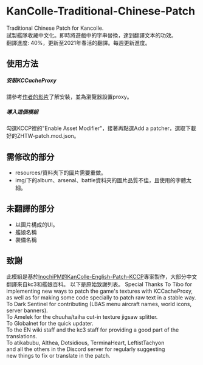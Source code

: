 # KanColle-Traditional-Chinese-Patch
Traditional Chinese Patch for Kancolle.\
試製艦隊收藏中文化。即時將遊戲中的字串替換，達到翻譯文本的功效。\
翻譯進度: 40%，更新至2021年春活的翻譯。每週更新進度。

## 使用方法
##### 安裝KCCacheProxy
請參考[作者的影片](https://www.youtube.com/watch?v=Dog1zKAAWeI)了解安裝，並為瀏覽器設置proxy。

##### 導入這個模組
勾選KCCP裡的"Enable Asset Modifier"，接著再點選Add a patcher，選取下載好的ZHTW-patch.mod.json。

## 需修改的部分
- resources/資料夾下的圖片需要重做。
- img/下的album、arsenal、battle資料夾的圖片品質不佳，且使用的字體太細。

## 未翻譯的部分
- 以圖片構成的UI。
- 艦娘名稱
- 裝備名稱

## 致謝
此模組是基於[InochiPM的KanColle-English-Patch-KCCP](https://github.com/InochiPM/KanColle-English-Patch-KCCP)專案製作，大部分中文翻譯來自kc3和艦娘百科。
以下是原始致謝列表。
Special Thanks
To Tibo for implementing new ways to patch the game's textures with KCCacheProxy,\
as well as for making some code specially to patch raw text in a stable way.\
To Dark Sentinel for contributing (LBAS menu aircraft names, world icons, server banners).\
To Amelek for the chuuha/taiha cut-in texture jigsaw splitter.\
To Globalnet for the quick updater.\
To the EN wiki staff and the kc3 staff for providing a good part of the translations.\
To atikabubu, Althea, Dotsidious, TerminaHeart, LeftistTachyon\
and all the others in the Discord server for regularly suggesting\
new things to fix or translate in the patch.
